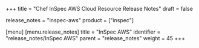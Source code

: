+++
title = "Chef InSpec AWS Cloud Resource Release Notes"
draft = false

release_notes = "inspec-aws"
product = ["inspec"]

[menu]
  [menu.release_notes]
    title = "InSpec AWS"
    identifier = "release_notes/InSpec AWS"
    parent = "release_notes"
    weight = 45
+++
